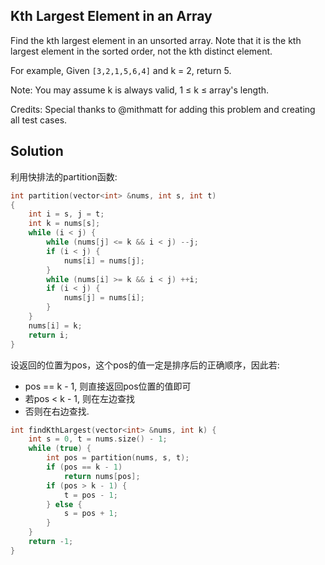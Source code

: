 ## Kth Largest Element in an Array

Find the kth largest element in an unsorted array. Note that it is the kth largest element in the sorted order, not the kth distinct element.

For example,
Given `[3,2,1,5,6,4]` and k = 2, return 5.

Note: 
You may assume k is always valid, 1 ≤ k ≤ array's length.

Credits:
Special thanks to @mithmatt for adding this problem and creating all test cases.

## Solution

利用快排法的partition函数:

```cpp
int partition(vector<int> &nums, int s, int t)
{
	int i = s, j = t;
	int k = nums[s];
	while (i < j) {
		while (nums[j] <= k && i < j) --j;
		if (i < j) {
			nums[i] = nums[j];
		}
		while (nums[i] >= k && i < j) ++i;
		if (i < j) {
			nums[j] = nums[i];
		}
	}
	nums[i] = k;
	return i;
}
```

设返回的位置为pos，这个pos的值一定是排序后的正确顺序，因此若:

* pos == k - 1, 则直接返回pos位置的值即可
* 若pos < k - 1, 则在左边查找
* 否则在右边查找.

```cpp
int findKthLargest(vector<int> &nums, int k) {
	int s = 0, t = nums.size() - 1;
	while (true) {
		int pos = partition(nums, s, t);
		if (pos == k - 1)
			return nums[pos];
		if (pos > k - 1) {
			t = pos - 1;
		} else {
			s = pos + 1;
		}
	}
	return -1;
}
```
